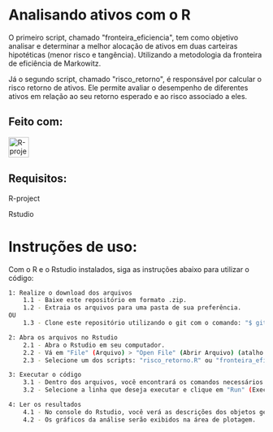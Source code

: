 # Analisando ativos com o R
O primeiro script, chamado "fronteira_eficiencia", tem como objetivo analisar e determinar a melhor alocação de ativos em duas carteiras hipotéticas (menor risco e tangência). Utilizando a metodologia da fronteira de eficiência de Markowitz.

Já o segundo script, chamado "risco_retorno", é responsável por calcular o risco retorno de ativos. Ele permite avaliar o desempenho de diferentes ativos em relação ao seu retorno esperado e ao risco associado a eles.

## Feito com:
 <p align="left">
 <a href="https://www.r-project.org/" traget="_blank" rel="noreferrer" > <img src="https://www.r-project.org/logo/Rlogo.svg" alt="R-project" width="40" height="40"/> </a></p>


## Requisitos:
R-project

Rstudio


# Instruções de uso:

Com o R e o Rstudio instalados, siga as instruções abaixo para utilizar o código:

```sh
1: Realize o download dos arquivos
    1.1 - Baixe este repositório em formato .zip.
    1.2 - Extraia os arquivos para uma pasta de sua preferência.
OU
    1.3 - Clone este repositório utilizando o git com o comando: "$ git clone https://github.com/MauPxt/portifoliodeacoes".

2: Abra os arquivos no Rstudio
    2.1 - Abra o Rstudio em seu computador.
    2.2 - Vá em "File" (Arquivo) > "Open File" (Abrir Arquivo) (atalho: ctrl + shift + o).
    2.3 - Selecione um dos scripts: "risco_retorno.R" ou "fronteira_eficiencia.R".

3: Executar o código
    3.1 - Dentro dos arquivos, você encontrará os comandos necessários para rodar o código.
    3.2 - Selecione a linha que deseja executar e clique em "Run" (Executar). Observação: selecione todas as linhas para executar todo o código.

4: Ler os resultados
    4.1 - No console do Rstudio, você verá as descrições dos objetos gerados.
    4.2 - Os gráficos da análise serão exibidos na área de plotagem.
```
